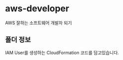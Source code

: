 # aws-developer
AWS 잘하는 소프트웨어 개발자 되기

## 폴더 정보
<!-- 必須事項 -->
IAM User를 생성하는 CloudFormation 코드를 담고있습니다.